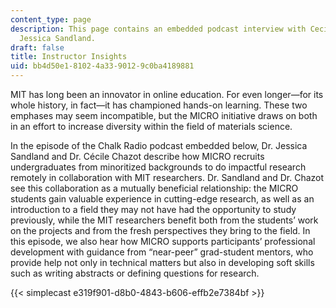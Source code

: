 ```yaml
---
content_type: page
description: This page contains an embedded podcast interview with Cecile Chazot and
  Jessica Sandland.
draft: false
title: Instructor Insights
uid: bb4d50e1-8102-4a33-9012-9c0ba4189881
---
```

MIT has long been an innovator in online education. For even longer—for its whole history, in fact—it has championed hands-on learning. These two emphases may seem incompatible, but the MICRO initiative draws on both in an effort to increase diversity within the field of materials science. 

In the episode of the Chalk Radio podcast embedded below, Dr. Jessica Sandland and Dr. Cécile Chazot describe how MICRO recruits undergraduates from minoritized backgrounds to do impactful research remotely in collaboration with MIT researchers. Dr. Sandland and Dr. Chazot see this collaboration as a mutually beneficial relationship: the MICRO students gain valuable experience in cutting-edge research, as well as an introduction to a field they may not have had the opportunity to study previously, while the MIT researchers benefit both from the students’ work on the projects and from the fresh perspectives they bring to the field. In this episode, we also hear how MICRO supports participants’ professional development with guidance from “near-peer” grad-student mentors, who provide help not only in technical matters but also in developing soft skills such as writing abstracts or defining questions for research.

{{< simplecast e319f901-d8b0-4843-b606-effb2e7384bf >}}
